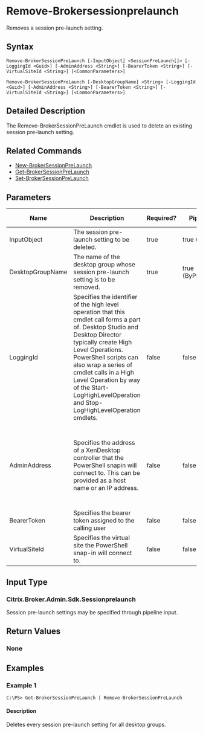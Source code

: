 ﻿
# Remove-Brokersessionprelaunch
Removes a session pre-launch setting.
## Syntax
```
Remove-BrokerSessionPreLaunch [-InputObject] <SessionPreLaunch[]> [-LoggingId <Guid>] [-AdminAddress <String>] [-BearerToken <String>] [-VirtualSiteId <String>] [<CommonParameters>]

Remove-BrokerSessionPreLaunch [-DesktopGroupName] <String> [-LoggingId <Guid>] [-AdminAddress <String>] [-BearerToken <String>] [-VirtualSiteId <String>] [<CommonParameters>]
```
## Detailed Description
The Remove-BrokerSessionPreLaunch cmdlet is used to delete an existing session pre-launch setting.


## Related Commands

* [New-BrokerSessionPreLaunch](./New-BrokerSessionPreLaunch/)
* [Get-BrokerSessionPreLaunch](./Get-BrokerSessionPreLaunch/)
* [Set-BrokerSessionPreLaunch](./Set-BrokerSessionPreLaunch/)
## Parameters
| Name   | Description | Required? | Pipeline Input | Default Value |
| --- | --- | --- | --- | --- |
| InputObject | The session pre-launch setting to be deleted. | true | true (ByValue) |  |
| DesktopGroupName | The name of the desktop group whose session pre-launch setting is to be removed. | true | true (ByPropertyName) |  |
| LoggingId | Specifies the identifier of the high level operation that this cmdlet call forms a part of. Desktop Studio and Desktop Director typically create High Level Operations. PowerShell scripts can also wrap a series of cmdlet calls in a High Level Operation by way of the Start-LogHighLevelOperation and Stop-LogHighLevelOperation cmdlets. | false | false |  |
| AdminAddress | Specifies the address of a XenDesktop controller that the PowerShell snapin will connect to. This can be provided as a host name or an IP address. | false | false | Localhost. Once a value is provided by any cmdlet, this value will become the default. |
| BearerToken | Specifies the bearer token assigned to the calling user | false | false |  |
| VirtualSiteId | Specifies the virtual site the PowerShell snap-in will connect to. | false | false |  |

## Input Type

### Citrix.Broker.Admin.Sdk.Sessionprelaunch
Session pre-launch settings may be specified through pipeline input.
## Return Values

### None

## Examples

### Example 1
```
C:\PS> Get-BrokerSessionPreLaunch | Remove-BrokerSessionPreLaunch
```
#### Description
Deletes every session pre-launch setting for all desktop groups.
